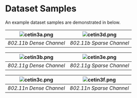 # Dataset Samples

An example dataset samples are demonstrated in below.

| ![cetin3a.png](https://github.com/rcetin/Convolutional-Neural-Network-based-Signal-Classification-in-Real-Time/blob/main/dataset_samples/cetin3a.png) | ![cetin3d.png](https://github.com/rcetin/Convolutional-Neural-Network-based-Signal-Classification-in-Real-Time/blob/main/dataset_samples/cetin3d.png) |
|:--:| :--:| 
| *802.11b Dense Channel* |*802.11b Sparse Channel* |

| ![cetin3b.png](https://github.com/rcetin/Convolutional-Neural-Network-based-Signal-Classification-in-Real-Time/blob/main/dataset_samples/cetin3b.png) | ![cetin3e.png](https://github.com/rcetin/Convolutional-Neural-Network-based-Signal-Classification-in-Real-Time/blob/main/dataset_samples/cetin3e.png) |
|:--:| :--:| 
| *802.11g Dense Channel* |*802.11g Sparse Channel* |

| ![cetin3c.png](https://github.com/rcetin/Convolutional-Neural-Network-based-Signal-Classification-in-Real-Time/blob/main/dataset_samples/cetin3c.png) | ![cetin3f.png](https://github.com/rcetin/Convolutional-Neural-Network-based-Signal-Classification-in-Real-Time/blob/main/dataset_samples/cetin3f.png) |
|:--:| :--:| 
| *802.11n Dense Channel* |*802.11n Sparse Channel* |


